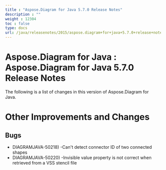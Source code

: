 ```yaml
---
title : "Aspose.Diagram for Java 5.7.0 Release Notes" 
description : "" 
weight : 12304 
toc : false
type: docs
url: /java/releasenotes/2015/aspose.diagram+for+java+5.7.0+release+notes/
---
```


# Aspose.Diagram for Java : Aspose.Diagram for Java 5.7.0 Release Notes


The following is a list of changes in this version of Aspose.Diagram for Java.

# Other Improvements and Changes

## Bugs

*   DIAGRAMJAVA-50218) -Can't detect connector ID of two connected shapes
*   DIAGRAMJAVA-50220) -Invisible value property is not correct when retrieved from a VSS stencil file


